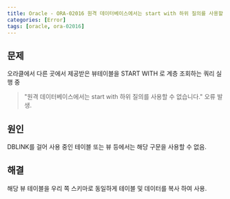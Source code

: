 ```yaml
---
title: Oracle - ORA-02016 원격 데이터베이스에서는 start with 하위 질의를 사용할 수 없습니다.
categories: [Error]
tags: [oracle, ora-02016]
---
```



## 문제

오라클에서 다른 곳에서 제공받은 뷰테이블을 START WITH 로 계층 조회하는 쿼리 실행 중

> "원격 데이터베이스에서는 start with 하위 질의를 사용할 수 없습니다." 오류 발생.

## 원인

DBLINK를 걸어 사용 중인 테이블 또는 뷰 등에서는 해당 구문을 사용할 수 없음.

## 해결

해당 뷰 테이블을 우리 쪽 스키마로 동일하게 테이블 및 데이터를 복사 하여 사용.
